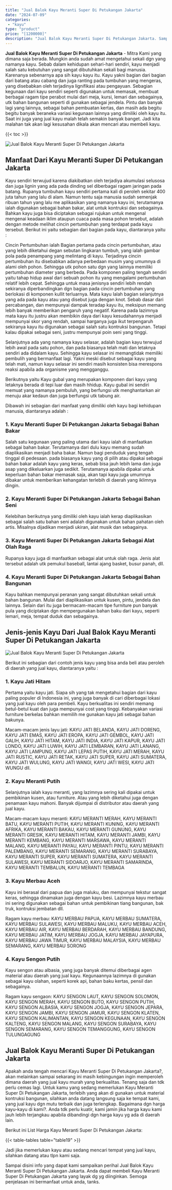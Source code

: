 ```yaml
---
title: "Jual Balok Kayu Meranti Super Di Petukangan Jakarta"
date: "2024-07-09"
categories:
 - "kayu"
type: "product"
price: "[1200000]"
description: "Jual Balok Kayu Meranti Super Di Petukangan Jakarta. Sampai disini info yang dapat kami sampaikan perihal Jual Balok Kayu Meranti Super Di Petukangan Jakarta..."
---
```


**Jual Balok Kayu Meranti Super Di Petukangan Jakarta** - Mitra Kami yang dimana saja berada. Mungkin anda sudah amat mengetahui sekali dgn yang namanya kayu. Sebab dalam kehidupan sehari-hari sendiri, kayu menjadi salah satu kebutuhan yang sangat dibutuhkan sekali bagi manusia. Karenanya sebenarnya apa sih kayu kayu itu. Kayu yakni bagian dari bagian dari batang atau cabang dan juga ranting pada tumbuhan yang mengeras, yang disebabkan oleh terjadinya lignifikasi atau pengayuan. Sebagian kegunaan dari kayu sendiri seperti digunakan untuk memasak, membuat berbagai ragam tipe perabot mulai dari meja, kursi, lemari dan sebagainya, utk bahan bangunan seperti di gunakan sebagai jendela. Pintu dan banyak lagi yang lainnya, sebagai bahan pembuatan kertas, dan masih ada begitu begitu banyak beraneka variasi kegunaan lainnya yang dimiliki oleh kayu itu. Saat ini juga yang jual kayu malah telah semakin banyak banget. Jadi kita malahan tak akan lagi kesusahan dikala akan mencari atau membeli kayu.

{{< toc >}}

![Jual Balok Kayu Meranti Super Di Petukangan Jakarta](/images/kayu/kayu26.jpg)

## Manfaat Dari Kayu Meranti Super Di Petukangan Jakarta

Kayu sendiri terwujud karena diakibatkan oleh terjadiya akumulasi selusosa dan juga lignin yang ada pada dinding sel diberbagai ragam jaringan pada batang. Rupanya tumbuhan kayu sendiri pertama kali di peroleh sekitar 400 juta tahun yang lalu di alam. Namun tentu saja manusia sudah semenjak ribuan tahun yang lalu me aplikasikan yang namanya kayu ini, terutamanya ialah digunakan sebagai bahan bakar, alat untuk kontruksi dan sebagainya. Bahkan kayu juga bisa diciptakan sebagai rujukan untuk mengenal mengenai keadaan iklim ataupun cuaca pada masa pohon tersebut, adalah dengan metode melihat cincin pertumbuhan yang terdapat pada kayu tersebut. Berikut ini yaitu sebagian dari bagian pada kayu, diantaranya yaitu :

Cincin Pertumbuhan ialah Bagian pertama pada cincin pertumbuhan, atau yang lebih diketahui degan sebutan lingkaran tumbuh, yang ialah gambar pola pada penampang yang melintang di kayu. Terjadinya cincin pertumbuhan itu disebabkan adanya perbedaan musim yang umumnya di alami oleh pohon. Sehingga utk pohon satu dgn yang lainnya memiliki pertumbuhan diameter yang berbeda. Pada komponen paling tengah sendiri yaitu tahap hidup awal dari sebuah pohon itu yang mengalami pertumbuhan relatif lebih cepat. Sehingga untuk masa jenisnya sendiri lebih rendah sekiranya diperbandingkan dgn bagian pada cincin pertumbuhan yang berlokasi di komponen kullit terluarnya. Mata kayu Ialah bagian selanjutnya yang ada pada kayu atau yang disebut juga dengan knot. Sebab dasar dari percabangan, dan mempunyai dampak teradap kayu itu, meksipun memang lebih banyak memberikan pengaruh yang negatif. Karena pada lazimnya mata kayu itu justru akan membikin daya dari kayu kesudahannya menjadi mempunyai skor yang rendah, sampai harganya juga ikut terpengaruh sekiranya kayu itu digunakan sebagai salah satu kontruksi bangunan. Tetapi kalau dipakai sebagai seni, justru mempunyai poin seni yang tinggi.

Selanjutnya ada yang namanya kayu selasar, adalah bagian kayu terwujud lebih awal pada satu pohon, dan pada biasanya telah mati dan letaknya sendiri ada didalam kayu. Sehingga kayu selasar ini memangtidak memiliki pembulih yang bermanfaat lagi. Yakni meski disebut sebagai kayu yang telah mati, namun kayu selasar ini sendiri masih konsisten bisa merespons reaksi apabila ada organisme yang mengganggu.

Berikutnya yaitu Kayu gubal yang merupakan komponen dari kayu yang letaknya berada di tepi luar dan masih hhidup. Kayu gubal ini sendiri memuat yang namanya pembuluh, yang berfungsi utk menghantarkan air menuju akar kedaun dan juga berfungsi utk tabung air.

Dibawah ini sebagian dari manfaat yang dimiliki oleh kayu bagi kehidupan manusia, diantaranya adalah :

### 1\. Kayu Meranti Super Di Petukangan Jakarta Sebagai Bahan Bakar

Salah satu kegunaan yang paling utama dari kayu ialah di manfaatkan sebagai bahan bakar. Terutamanya dari dulu kayu memang sudah diaplikasikan menjadi baha bakar. Namun bagi penduduk yang tengah tinggal di pedesaan. pada biasanya kayu yang di pilih atau dipakai sebagai bahan bakar adalah kayu yang keras, sebab bisa jauh lebih lama dan juga asap yang dikeluarkan juga sedikit. Terutamanya apabila dipakai untuk keperluan bahan bakar memasak saja, akan tapi kayu juga umumnya dibakar untuk memberikan kehangatan terlebih di daerah yang iklimnya dingin.

### 2\. Kayu Meranti Super Di Petukangan Jakarta Sebagai Bahan Seni

Kelebihan berikutnya yang dimiliki oleh kayu ialah kerap diaplikasikan sebagai salah satu bahan seni adalah digunakan untuk bahan pahatan oleh artis. Misalnya dijadikan menjadi ukiran, alat musik dan sebagainya.

### 3\. Kayu Meranti Super Di Petukangan Jakarta Sebagai Alat Olah Raga

Rupanya kayu juga di manfaatkan sebagai alat untuk olah raga. Jenis alat tersebut adalah utk pemukul baseball, lantai ajang basket, busur panah, dll.

### 4\. Kayu Meranti Super Di Petukangan Jakarta Sebagai Bahan Bangunan

Kayu bahkan mempunyai peranan yang sangat dibutuhkan sekali untuk bahan bangunan. Mulai dari diaplikasikan untuk kusen, pintu, jendela dan lainnya. Selain dari itu juga bermacam-macam tipe furniture pun banyak pula yang diciptakan dgn mempergunakan bahan baku dari kayu, seperti lemari, meja, tempat duduk dan sebagainya.

## Jenis-jenis Kayu Dari Jual Balok Kayu Meranti Super Di Petukangan Jakarta

![Jual Balok Kayu Meranti Super Di Petukangan Jakarta](/images/kayu/kayu19.jpg)

Berikut ini sebagian dari contoh jenis kayu yang bisa anda beli atau peroleh di daerah yang jual kayu, diantaranya yaitu :

### 1\. Kayu Jati Hitam

Pertama yaitu kayu jati. Siapa sih yang tak mengetahui bagian dari kayu paling populer di Indonesia ini, yang juga banyak di cari diberbagai lokasi yang jual kayu oleh para pembeli. Kayu berkualitas ini sendiri memang betul-betul kuat dan juga mempunyai cost yang tinggi. Kebanyakan variasi furniture berkelas bahkan memilih me gunakan kayu jati sebagai bahan bakunya.

Macam-macam jenis layu jati: KAYU JATI BELANDA, KAYU JATI DORENG, KAYU JATI EMAS, KAYU JATI EROPA, KAYU JATI GEMBOL, KAYU JATI GALIH, KAYU JATI HITAM, KAYU JATI INDIA, KAYU JATI KAPUR, KAYU JATI LONDO, KAYU JATI LUWIH, KAYU JATI LEMBARAN, KAYU JATI LANANG, KAYU JATI LAMPUNG, KAYU JATI LEPAS PUTIH, KAYU JATI MERAH, KAYU JATI RUSTIC, KAYU JATI RETAK, KAYU JATI SUPER, KAYU JATI SUMATERA, KAYU JATI WULUNG, KAYU JATI WANGI, KAYU JATI WESI, KAYU JATI WUNGU dll.

### 2\. Kayu Meranti Putih

Selanjutnya ialah kayu meranti, yang lazimnya sering kali dipakai untuk pembikinan kusen, atau furniture. Atau yang lebih diketahui juga dengan penamaan kayu mahoni. Banyak dijumpai di distributor atau daerah yang jual kayu.

Macam-macam kayu meranti: KAYU MERANTI MERAH, KAYU MERANTI BATU, KAYU MERANTI PUTIH, KAYU MERANTI KUNING, KAYU MERANTI AFRIKA, KAYU MERANTI BAKAU, KAYU MERANTI GUNUNG, KAYU MERANTI GRESIK, KAYU MERANTI HITAM, KAYU MERANTI JAMBI, KAYU MERANTI KEMBANG, KAYU MERANTI MARSAWA, KAYU MERANTI MALANG, KAYU MERANTI PAYAU, KAYU MERANTI PINTU, KAYU MERANTI PALEMBANG, KAYU MERANTI SEMARANG, KAYU MERANTI SURABAYA, KAYU MERANTI SUPER, KAYU MERANTI SUMATERA, KAYU MERANTI SULAWESI, KAYU MERANTI SIDOARJO, KAYU MERANTI SAMARINDA, KAYU MERANTI TEMBALUN, KAYU MERANTI TEMBAGA

### 3\. Kayu Merbau Aceh

Kayu ini berasal dari papua dan juga maluku, dan mempunyai tekstur sangat keras, sehingga dinamakan juga dengan kayu besi. Lazimnya kayu merbau ini sering digunakan sebagai bahan untuk pembikinan tiang bangunan, bak truk, kontruksi jembatan dll.

Ragam kayu merbau: KAYU MERBAU PAPUA, KAYU MERBAU SUMATERA, KAYU MERBAU SULAWESI, KAYU MERBAU MALUKU, KAYU MERBAU ACEH, KAYU MERBAU AIR, KAYU MERBAU BERDARAH, KAYU MERBAU BANDUNG, KAYU MERBAU JATIM, KAYU MERBAU JOGJA, KAYU MERBAU JAYAPURA, KAYU MERBAU JAWA TIMUR, KAYU MERBAU MALAYSIA, KAYU MERBAU SEMARANG, KAYU MERBAU SORONG

### 4\. Kayu Sengon Putih

Kayu sengon atau albasia, yang juga banyak ditemui diberbagai agen material atau daerah yang jual kayu. Kegunaannya lazimnya di gunakan sebagai kayu olahan, seperti korek api, bahan baku kertas, pensil dan sebagainya.

Ragam kayu sengaon: KAYU SENGON LAUT, KAYU SENGON SOLOMON, KAYU SENGON MERAH, KAYU SENGON BUTO, KAYU SENGON PUTIH, KAYU SENGON ALBASIA, KAYU SENGON JOGJA, KAYU SENGON JEPARA, KAYU SENGON JAMBI, KAYU SENGON JAMUR, KAYU SENGON KLATEN, KAYU SENGON KALIMANTAN, KAYU SENGON KEGUNAAN, KAYU SENGON KALTENG, KAYU SENGON MALANG, KAYU SENGON SURABAYA, KAYU SENGON SEMARANG, KAYU SENGON TEMANGGUNG, KAYU SENGON TULUNGAGUNG

## Jual Balok Kayu Meranti Super Di Petukangan Jakarta

Apakah anda tengah mencari Kayu Meranti Super Di Petukangan Jakarta?, akan melainkan sampai sekarang ini masih kebingungan ingin memperoleh dimana daerah yang jual kayu murah yang berkualitas. Tenang saja dan tdk perlu cemas lagi. Untuk kamu yang sedang memerlukan Kayu Meranti Super Di Petukangan Jakarta, terlebih yang akan di gunakan untuk material kontruksi bangunan, silahkan anda datang langsung saja ke tempat kami, yang jual kayu dgn mutu terbaik dan juga terlengkap. Bagaimana dgn harga kayu-kayu di kami?. Anda tdk perlu kuatir, kami jamin jika harga kayu kami jauh lebih terjangkau apabila dibandingi dgn harga kayu yg ada di daerah lain.

Berikut ini List Harga Kayu Meranti Super Di Petukangan Jakarta:

{{< table-tables table="table19" >}}

Jadi jika memerlukan kayu atau sedang mencari tempat yang jual kayu, silahkan datang atau tlpn kami saja.

Sampai disini info yang dapat kami sampaikan perihal Jual Balok Kayu Meranti Super Di Petukangan Jakarta. Anda dapat membeli Kayu Meranti Super Di Petukangan Jakarta yang layak dg yg diinginkan. Semoga penjelasan ini bermanfaat untuk anda, tanks.
